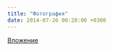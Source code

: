 ```yaml
---
title: "Фотография"
date: 2014-07-26 00:28:00 +0300
---
```



[Вложение](/assets/vk_photos/1/q6P4ViM3V_o.jpg)
